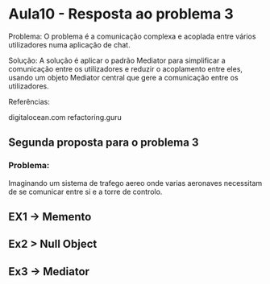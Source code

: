 # Aula10 - Resposta ao problema 3

Problema: O problema é a comunicação complexa e acoplada entre vários utilizadores numa aplicação de chat.

Solução: A solução é aplicar o padrão Mediator para simplificar a comunicação entre os utilizadores e reduzir o acoplamento entre eles, usando um objeto Mediator central que gere a comunicação entre os utilizadores.

Referências:

digitalocean.com
refactoring.guru

## Segunda proposta para o problema 3

### Problema:

Imaginando um sistema de trafego aereo onde varias aeronaves necessitam de se comunicar entre si e a torre de controlo.

## EX1 -> Memento

## Ex2 > Null Object

## Ex3 -> Mediator


